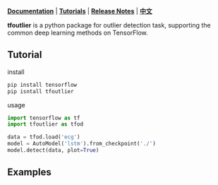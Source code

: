 **[Documentation](https://tf-outlier.readthedocs.io)** | **[Tutorials](https://tf-outlier.readthedocs.io/en/latest/tutorials.html)** | **[Release Notes](https://tf-outlier.readthedocs.io/en/latest/CHANGELOG.html)** | **[中文](./README_CN.md)**

**tfoutlier** is a python package for outlier detection task, supporting the common deep learning methods on TensorFlow.

## Tutorial

install
```bash
pip install tensorflow
pip isntall tfoutlier
```

usage
```python
import tensorflow as tf
import tfoutlier as tfod

data = tfod.load('ecg')
model = AutoModel('lstm').from_checkpoint('./')
model.detect(data, plot=True)

```

## Examples

